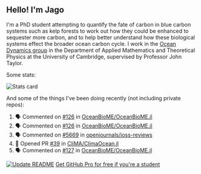 ## Hello! I'm Jago

I'm a PhD student attempting to quantify the fate of carbon in blue carbon systems such as kelp forests to work out how they could be enhanced to sequester more carbon, and to help better understand how these biological systems effect the broader ocean carbon cycle. I work in the <a href="https://www.damtp.cam.ac.uk/user/jrt51/" class="emph">Ocean Dynamics group</a> in the Department of Applied Mathematics and Theoretical Physics at the University of Cambridge, supervised by Professor John Taylor.

Some stats:
<!--
![](https://raw.githubusercontent.com/jagoosw/jagoosw/main/profile-summary-card-output/nord_dark/0-profile-details.svg)
![](https://raw.githubusercontent.com/jagoosw/jagoosw/main/profile-summary-card-output/nord_dark/3-stats.svg)
![](https://raw.githubusercontent.com/jagoosw/jagoosw/main/profile-summary-card-output/nord_dark/4-productive-time.svg)
-->
![Stats card](https://github-readme-stats.vercel.app/api?username=jagoosw&count_private=true&show_icons=true&theme=transparent&hide_title=true)

And some of the things I've been doing recently (not including private repos):
<!--START_SECTION:activity-->
1. 🗣 Commented on [#126](https://github.com/OceanBioME/OceanBioME.jl/pull/126#issuecomment-1666921707) in [OceanBioME/OceanBioME.jl](https://github.com/OceanBioME/OceanBioME.jl)
2. 🗣 Commented on [#126](https://github.com/OceanBioME/OceanBioME.jl/pull/126#issuecomment-1666868298) in [OceanBioME/OceanBioME.jl](https://github.com/OceanBioME/OceanBioME.jl)
3. 🗣 Commented on [#5669](https://github.com/openjournals/joss-reviews/issues/5669#issuecomment-1666836458) in [openjournals/joss-reviews](https://github.com/openjournals/joss-reviews)
4. 💪 Opened PR [#39](https://github.com/CliMA/ClimaOcean.jl/pull/39) in [CliMA/ClimaOcean.jl](https://github.com/CliMA/ClimaOcean.jl)
5. 🗣 Commented on [#127](https://github.com/OceanBioME/OceanBioME.jl/pull/127#issuecomment-1666150360) in [OceanBioME/OceanBioME.jl](https://github.com/OceanBioME/OceanBioME.jl)
<!--END_SECTION:activity-->


[![Update README](https://github.com/jagoosw/jagoosw/actions/workflows/update-readme.yml/badge.svg)](https://github.com/jagoosw/jagoosw/actions/workflows/update-readme.yml)
[Get GitHub Pro for free if you're a student](https://education.github.com/pack)

